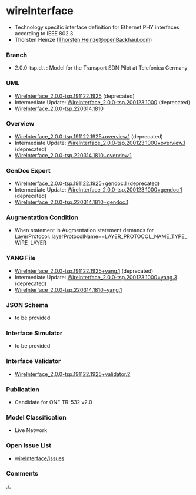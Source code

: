 # wireInterface
- Technology specific interface definition for Ethernet PHY interfaces according to IEEE 802.3
- Thorsten Heinze (Thorsten.Heinze@openBackhaul.com)

### Branch
- 2.0.0-tsp.d.t : Model for the Transport SDN Pilot at Telefonica Germany

### UML
- [WireInterface_2.0.0-tsp.191122.1925](./WireInterface_2.0.0-tsp.191122.1925.zip) (deprecated)
- Intermediate Update: [WireInterface_2.0.0-tsp.200123.1000](./WireInterface_2.0.0-tsp.200123.1000.zip) (deprecated)
- [WireInterface_2.0.0-tsp.220314.1810](./WireInterface_2.0.0-tsp.220314.1810.zip)

### Overview 
- [WireInterface_2.0.0-tsp.191122.1925+overview.1](./WireInterface_2.0.0-tsp.191122.1925+overview.1.png) (deprecated)
- Intermediate Update: [WireInterface_2.0.0-tsp.200123.1000+overview.1](./WireInterface_2.0.0-tsp.200123.1000+overview.1.png) (deprecated)
- [WireInterface_2.0.0-tsp.220314.1810+overview.1](./WireInterface_2.0.0-tsp.220314.1810+overview.1.png)

### GenDoc Export
- [WireInterface_2.0.0-tsp.191122.1925+gendoc.1](./WireInterface_2.0.0-tsp.191122.1925+gendoc.1.docx) (deprecated)
- Intermediate Update: [WireInterface_2.0.0-tsp.200123.1000+gendoc.1](./WireInterface_2.0.0-tsp.200123.1000+gendoc.1.docx) (deprecated)
- [WireInterface_2.0.0-tsp.220314.1810+gendoc.1](./WireInterface_2.0.0-tsp.220314.1810+gendoc.1.docx)

### Augmentation Condition
- When statement in Augmentation statement demands for LayerProtocol::layerProtocolName==LAYER_PROTOCOL_NAME_TYPE_WIRE_LAYER

### YANG File
- [WireInterface_2.0.0-tsp.191122.1925+yang.1](./WireInterface_2.0.0-tsp.191122.1925+yang.1.zip) (deprecated)
- Intermediate Update: [WireInterface_2.0.0-tsp.200123.1000+yang.3](./WireInterface_2.0.0-tsp.200123.1000+yang.3.zip) (deprecated)
- [WireInterface_2.0.0-tsp.220314.1810+yang.1](./WireInterface_2.0.0-tsp.220314.1810+yang.1.zip)

### JSON Schema
- to be provided

### Interface Simulator
- to be provided

### Interface Validator
- [WireInterface_2.0.0-tsp.191122.1925+validator.2](./WireInterface_2.0.0-tsp.191122.1925+validator.2.zip)

### Publication
- Candidate for ONF TR-532 v2.0 

### Model Classification
- Live Network

### Open Issue List
- [wireInterface/issues](../../issues)

### Comments 
./.
